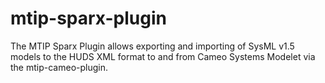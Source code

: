 # mtip-sparx-plugin
The MTIP Sparx Plugin allows exporting and importing of SysML v1.5 models to the HUDS XML format to and from Cameo Systems Modelet via the mtip-cameo-plugin.

